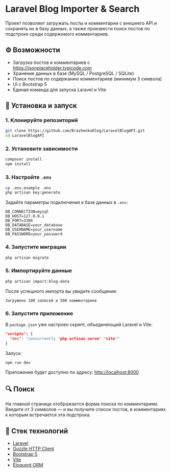 
# Laravel Blog Importer & Search

Проект позволяет загружать посты и комментарии с внешнего API и сохранять их в базу данных, а также произвести поиск постов по подстроке среди содержимого комментариев.

## ⚙️ Возможности

- Загрузка постов и комментариев с https://jsonplaceholder.typicode.com
- Хранение данных в базе (MySQL / PostgreSQL / SQLite)
- Поиск постов по содержанию комментариев (минимум 3 символа)
- UI с Bootstrap 5
- Единая команда для запуска Laravel и Vite

## 🚀 Установка и запуск

### 1. Клонируйте репозиторий

```bash
git clone https://github.com/BrazhenkoOleg/LaravelBlogAPI.git
cd LaravelBlogAPI
```

### 2. Установите зависимости

```bash
composer install
npm install
```

### 3. Настройте `.env`

```bash
cp .env.example .env
php artisan key:generate
```

Задайте параметры подключения к базе данных в `.env`:

```
DB_CONNECTION=mysql
DB_HOST=127.0.0.1
DB_PORT=3306
DB_DATABASE=your_database
DB_USERNAME=your_username
DB_PASSWORD=your_password
```

### 4. Запустите миграции

```bash
php artisan migrate
```

### 5. Импортируйте данные

```bash
php artisan import:blog-data
```

После успешного импорта вы увидите сообщение:
```
Загружено 100 записей и 500 комментариев
```

### 6. Запустите приложение

В `package.json` уже настроен скрипт, объединяющий Laravel и Vite:

```json
"scripts": {
  "dev": "concurrently "php artisan serve" "vite""
}
```

Запуск:

```bash
npm run dev
```

Приложение будет доступно по адресу: [http://localhost:8000](http://localhost:8000)

## 🔍 Поиск

На главной странице отображается форма поиска по комментариям. Введите от 3 символов — и вы получите список постов, в комментариях к которым встречается эта подстрока.

## 🧱 Стек технологий

- [Laravel](https://laravel.com/)
- [Guzzle HTTP Client](https://docs.guzzlephp.org/)
- [Bootstrap 5](https://getbootstrap.com/)
- [Vite](https://vitejs.dev/)
- [Eloquent ORM](https://laravel.com/docs/eloquent)
